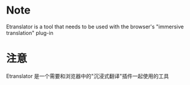 # Note
Etranslator is a tool that needs to be used with the browser's "immersive translation" plug-in

# 注意
Etranslator 是一个需要和浏览器中的"沉浸式翻译"插件一起使用的工具